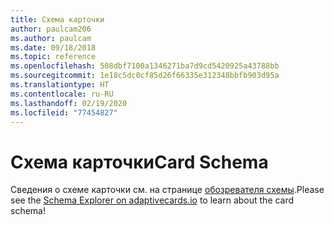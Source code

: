 ```yaml
---
title: Схема карточки
author: paulcam206
ms.author: paulcam
ms.date: 09/18/2018
ms.topic: reference
ms.openlocfilehash: 508dbf7100a1346271ba7d9cd5420925a43788bb
ms.sourcegitcommit: 1e18c5dc0cf85d26f66335e312348bbfb903d95a
ms.translationtype: HT
ms.contentlocale: ru-RU
ms.lasthandoff: 02/19/2020
ms.locfileid: "77454827"
---
```

# <a name="card-schema"></a><span data-ttu-id="4ec5a-102">Схема карточки</span><span class="sxs-lookup"><span data-stu-id="4ec5a-102">Card Schema</span></span>

<span data-ttu-id="4ec5a-103">Сведения о схеме карточки см. на странице [обозревателя схемы](https://adaptivecards.io/explorer/).</span><span class="sxs-lookup"><span data-stu-id="4ec5a-103">Please see the [Schema Explorer on adaptivecards.io](https://adaptivecards.io/explorer/) to learn about the card schema!</span></span>